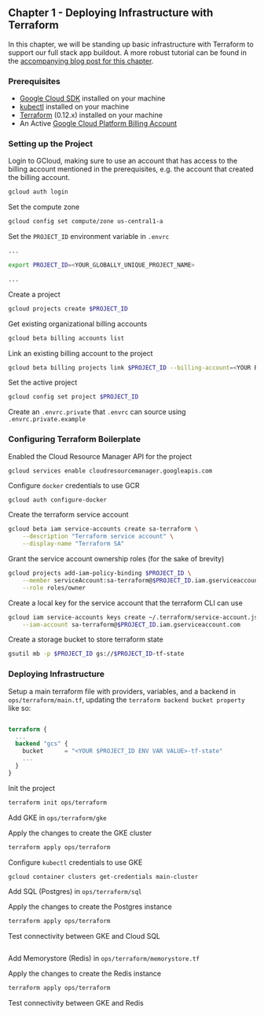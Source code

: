 ## Chapter 1 - Deploying Infrastructure with Terraform

In this chapter, we will be standing up basic infrastructure with Terraform to support our full stack app buildout.  A more robust tutorial can be found in the [accompanying blog post for this chapter]().


### Prerequisites
- [Google Cloud SDK](https://cloud.google.com/sdk) installed on your machine
- [kubectl](https://kubernetes.io/docs/tasks/tools/install-kubectl/) installed on your machine
- [Terraform](https://learn.hashicorp.com/terraform/getting-started/install.html) (0.12.x) installed on your machine
- An Active [Google Cloud Platform Billing Account](https://cloud.google.com/billing/docs/how-to/manage-billing-account)

### Setting up the Project

Login to GCloud, making sure to use an account that has access to the billing account mentioned in the prerequisites, e.g. the account that created the billing account.
```bash
gcloud auth login
```

Set the compute zone
```bash
gcloud config set compute/zone us-central1-a
```

Set the `PROJECT_ID` environment variable in `.envrc`
```bash
...

export PROJECT_ID=<YOUR_GLOBALLY_UNIQUE_PROJECT_NAME>

...
```

Create a project
```bash
gcloud projects create $PROJECT_ID
```

Get existing organizational billing accounts
```bash
gcloud beta billing accounts list
```

Link an existing billing account to the project
```bash
gcloud beta billing projects link $PROJECT_ID --billing-account=<YOUR BILLING ACCOUNT ID>
```

Set the active project
```bash
gcloud config set project $PROJECT_ID
```

Create an `.envrc.private` that `.envrc` can source using `.envrc.private.example`

### Configuring Terraform Boilerplate

Enabled the Cloud Resource Manager API for the project
```bash
gcloud services enable cloudresourcemanager.googleapis.com 
```

Configure `docker` credentials to use GCR
```
gcloud auth configure-docker
```

Create the terraform service account
```bash
gcloud beta iam service-accounts create sa-terraform \
    --description "Terraform service account" \
    --display-name "Terraform SA"
```

Grant the service account ownership roles (for the sake of brevity)
```bash
gcloud projects add-iam-policy-binding $PROJECT_ID \
    --member serviceAccount:sa-terraform@$PROJECT_ID.iam.gserviceaccount.com \
    --role roles/owner
```

Create a local key for the service account that the terraform CLI can use
```bash
gcloud iam service-accounts keys create ~/.terraform/service-account.json \
    --iam-account sa-terraform@$PROJECT_ID.iam.gserviceaccount.com
```

Create a storage bucket to store terraform state
```bash
gsutil mb -p $PROJECT_ID gs://$PROJECT_ID-tf-state
```

### Deploying Infrastructure

Setup a main terraform file with providers, variables, and a backend in `ops/terraform/main.tf`, updating the `terraform backend bucket property` like so: 
```tf

terraform {
  ...
  backend "gcs" {
    bucket      = "<YOUR $PROJECT_ID ENV VAR VALUE>-tf-state"
    ...
  }
}

```

Init the project
```bash
terraform init ops/terraform
```

Add GKE in `ops/terraform/gke`

Apply the changes to create the GKE cluster
```bash
terraform apply ops/terraform
```

Configure `kubectl` credentials to use GKE
```bash
gcloud container clusters get-credentials main-cluster
```

Add SQL (Postgres) in `ops/terraform/sql`

Apply the changes to create the Postgres instance
```bash
terraform apply ops/terraform
```

Test connectivity between GKE and Cloud SQL
```bash

```

Add Memorystore (Redis) in `ops/terraform/memorystore.tf`

Apply the changes to create the Redis instance
```bash
terraform apply ops/terraform
```


Test connectivity between GKE and Redis
```bash

```
